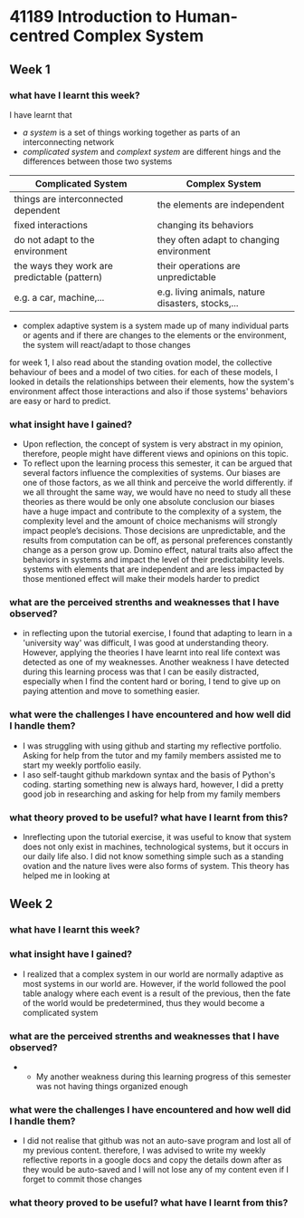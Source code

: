 # 41189 Introduction to Human-centred Complex System
## Week 1
### **what have I learnt this week?**
I have learnt that 

- *a system* is a set of things working together as parts of an interconnecting network
- *complicated system* and *complext system* are different hings and the differences between those two systems

**Complicated System** | **Complex System**
-------------------- | --------------
things are interconnected dependent | the elements are independent
fixed interactions | changing its behaviors
do not adapt to the environment | they often adapt to changing environment
the ways they work are predictable (pattern) | their operations are unpredictable
e.g. a car, machine,... | e.g. living animals, nature disasters, stocks,...

- complex adaptive system is a system made up of many individual parts or agents and if there are changes to the elements or the environment, the system will react/adapt to those changes

for week 1, I also read about the standing ovation model, the collective behaviour of bees and a model of two cities. for each of these models, I looked in details the relationships between their elements, how the system's environment affect those interactions and also if those systems' behaviors are easy or hard to predict. 


 
### **what insight have I gained?**
- Upon reflection, the concept of system is very abstract in my opinion, therefore, people might have different views and opinions on this topic. 
- To reflect upon the learning process this semester, it can be argued that several factors influence the complexities of systems. Our biases are one of those factors, as we all think and perceive the world differently. if we all throught the same way, we would have no need to study all these theories as there would be only one absolute conclusion  our biases have a huge impact and contribute to the complexity of a system, the complexity level and the amount of choice mechanisms will strongly impact people’s decisions. Those decisions are unpredictable, and the results from computation can be off, as personal preferences constantly change as a person grow up. Domino effect, natural traits also affect the behaviors in systems and impact the level of their predictability levels. systems with elements that are independent and are less impacted by those mentioned effect will make their models harder to predict

### **what are the perceived strenths and weaknesses that I have observed?**
- in reflecting upon the tutorial exercise, I found that adapting to learn in a 'university way' was difficult, I was good at understanding theory. However, applying the theories I have learnt into real life context was detected as one of my weaknesses. Another weakness I have detected during this learning process was that I can be easily distracted, especially when I find the content hard or boring, I tend to give up on paying attention and move to something easier.

### **what were the challenges I have encountered and how well did I handle them?**

- I was struggling with using github and starting my reflective portfolio. Asking for help from the tutor and my family members assisted me to start my weekly portfolio easily. 
- I aso self-taught github markdown syntax and the basis of Python's coding. starting something new is always hard, however, I did a pretty good job in researching and asking for help from my family members

### **what theory proved to be useful? what have I learnt from this?**
- Inreflecting upon the tutorial exercise, it was useful to know that system does not only exist in machines, technological systems, but it occurs in our daily life also. I did not know something simple such as a standing ovation and the nature lives were also forms of system. This theory has helped me in looking at 

## Week 2
### **what have I learnt this week?**
### **what insight have I gained?**
- I realized that a complex system in our world are normally adaptive as most systems in our world are. However, if the world followed the pool table analogy where each event is a result of the previous, then the fate of the world would be predetermined, thus they would become a complicated system

### **what are the perceived strenths and weaknesses that I have observed?**
- - My another weakness during this learning progress of this semester was not having things organized enough
### **what were the challenges I have encountered and how well did I handle them?**

- I did not realise that github was not an auto-save program and lost all of my previous content. therefore, I was advised to write my weekly reflective reports in a google docs and copy the details down after as they would be auto-saved and I will not lose any of my content even if I forget to commit those changes

### **what theory proved to be useful? what have I learnt from this?**

